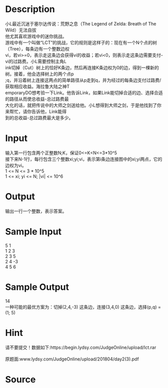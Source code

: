 
# Description

<div class="content"><div>小L最近沉迷于塞尔达传说：荒野之息（The Legend of Zelda: Breath of The Wild）无法自拔</div>
<div>他尤其喜欢游戏中的迷你挑战。</div>
<div></div>
<div>游戏中有一个叫做“LCT”的挑战，它的规则是这样子的：现在有一个N个点的树（Tree），每条边有一个整数边权</div>
<div>vi，若vi&gt;=0，表示走这条边会获得vi的收益；若vi&lt;0，则表示走这条边需要支付-vi的过路费。小L需要控制主角L</div>
<div>ink切掉（Cut）树上的恰好K条边，然后再连接K条边权为0的边，得到一棵新的树。接着，他会选择树上的两个点p</div>
<div>;q，并沿着树上连接这两点的简单路径从p走到q，并为经过的每条边支付过路费/获取相应收益。海拉鲁大陆之神T</div>
<div>emporaryDO想考验一下Link。他告诉Link，如果Link能切掉合适的边、选择合适的路径从而使总收益-总过路费最</div>
<div>大化的话，就把传说中的大师之剑送给他。小L想得到大师之剑，于是他找到了你来帮忙，请你告诉他，Link能得</div>
<div>到的总收益-总过路费最大是多少。</div></div>

# Input

<div class="content"><div>输入第一行包含两个正整数N;K，保证0&lt;=K&lt;N&lt;=3*10^5</div>
<div>接下来N-1行，每行包含三个整数xi;yi;vi，表示第i条边连接图中的xi;yi两点，它的边权为vi。</div>
<div>1 &lt;= N &lt;= 3 * 10^5</div>
<div>1 &lt;= xi; yi &lt;= N; |vi| &lt;= 10^6</div>
<div></div></div>

# Output

<div class="content"><div>输出一行一个整数，表示答案。</div></div>

# Sample Input

<div class="content"><span class="sampledata">5 1<br/>
1 2 3<br/>
2 3 5<br/>
2 4 -3<br/>
4 5 6</span></div>

# Sample Output

<div class="content"><span class="sampledata">14<br/>
一种可能的最优方案为：切掉(2,4,-3) 这条边，连接(3,4,0) 这条边，选择(p,q) = (1; 5)<br/>
</span></div>

# Hint

<div class="content"><p></p><div>请不要提交！数据如下:https://begin.lydsy.com/JudgeOnline/upload/lct.rar</div><br/>
<div>原题面:www.lydsy.com/JudgeOnline/upload/201804/day2(3).pdf</div><p></p></div>

# Source

<div class="content"><p><a href="problemset.php?search="></a></p></div>

